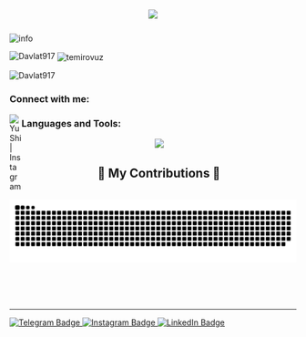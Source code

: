 


<h1 align="center">
    <img src="https://readme-typing-svg.herokuapp.com/?font=Righteous&size=35&center=true&vCenter=true&width=500&height=70&duration=4000&lines=Welcome+to!+;+My+Github+Accont;" />
</h1>

<img src="https://github-profile-summary-cards.vercel.app/api/cards/profile-details?username=Davlat917&theme=github_dark" alt="info">

<p><img align="left" src="https://github-readme-stats.vercel.app/api/top-langs?username=Davlat917&show_icons=true&locale=en&layout=compact" alt="Davlat917" /></p>

<p>&nbsp;<img align="center" src="https://github-readme-stats.vercel.app/api?username=Davlat917&show_icons=true&locale=en" alt="temirovuz" /></p>


<p><img align="center" src="https://github-readme-streak-stats.herokuapp.com/?user=Davlat917" alt="Davlat917" /></p>


<!-- [![willianrod's wakatime stats](https://github-readme-stats.vercel.app/api/wakatime?username=bekhzod&theme=github_dark&layout=compact)](https://wakatime.com/@bekhzod) -->


<h3 align="left">Connect with me:</h3>
<a href="https://t.me/davlat917"><img align="left" src="https://upload.wikimedia.org/wikipedia/commons/8/83/Telegram_2019_Logo.svg" alt="Yu Shi | Instagram" width="21px"/></a>




<h3 align="left">Languages and Tools:</h3>
<p align="center">
      <img src="https://skillicons.dev/icons?i=git,python,cpp,sqlite,postman,github,gitlab,linux,dart,Flutter" />
</p>

<div align="center">
  <h2>🐍 My Contributions 🐍</h2>
  <br>
  <img alt="snake eating my contributions" src="https://raw.githubusercontent.com//salesp07/salesp07/output/github-contribution-grid-snake.svg" />
  
  <br/><br/><br/>
</div>

<hr/>
<div id="badges">
  <a href="https://t.me/davlat917">
    <img src="https://img.shields.io/badge/Telegram-blue?style=for-the-badge&logo=telegram&logoColor=white" alt="Telegram Badge"/>
  </a>
  <a href="https://www.instagram.com/salimov.d1/">
    <img src="https://img.shields.io/badge/Instagram-purple?style=for-the-badge&logo=instagram&logoColor=white" alt="Instagram Badge"/>
  </a>
    <a href="https://www.linkedin.com/in/rustam-jumanazarov-2545352aa/">
    <img src="https://img.shields.io/badge/LinkedIn-blue?style=for-the-badge&logo=linkedin&logoColor=white" alt="LinkedIn Badge"/>
</a>

</div>
